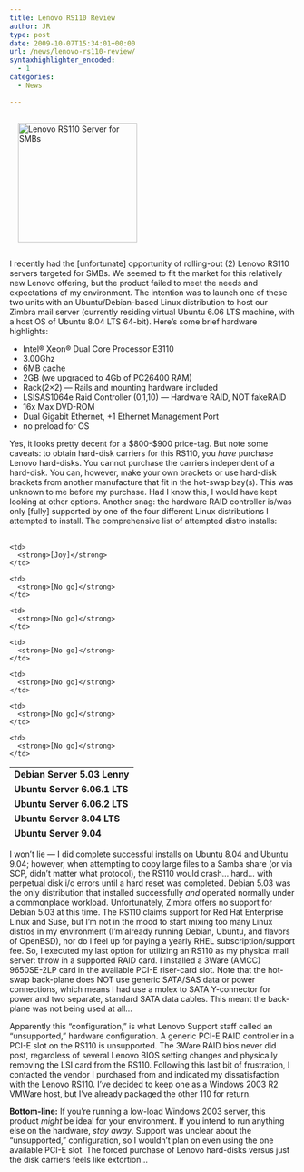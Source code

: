 ```yaml
---
title: Lenovo RS110 Review
author: JR
type: post
date: 2009-10-07T15:34:01+00:00
url: /news/lenovo-rs110-review/
syntaxhighlighter_encoded:
  - 1
categories:
  - News

---
```

<img class="size-medium wp-image-260     alignleft" style="margin: 15px;" title="Lenovo RS110 Server" src="http://liveaverage.com/wp-content/themes/mimbo2.2/images/74840064-300x300-0-0_lenovors110xeonqcx33604gbsas331.jpg" alt="Lenovo RS110 Server for SMBs" width="210" height="210" srcset="http://liveaverage.com/wp-content/themes/mimbo2.2/images/74840064-300x300-0-0_lenovors110xeonqcx33604gbsas331-150x150.jpg 150w, http://liveaverage.com/wp-content/themes/mimbo2.2/images/74840064-300x300-0-0_lenovors110xeonqcx33604gbsas331.jpg 300w" sizes="(max-width: 210px) 100vw, 210px" />

I recently had the [unfortunate] opportunity of rolling-out (2) Lenovo RS110 servers targeted for SMBs. We seemed to fit the market for this relatively new Lenovo offering, but the product failed to meet the needs and expectations of my environment. The intention was to launch one of these two units with an Ubuntu/Debian-based Linux distribution to host our Zimbra mail server (currently residing virtual Ubuntu 6.06 LTS machine, with a host OS of Ubuntu 8.04 LTS 64-bit). Here&#8217;s some brief hardware highlights:

<div class="bulletListWrapper">
  <ul id="PO_ctl02_blmObjText__bulletList" class="bulletList">
    <li>
      Intel® Xeon® Dual Core Processor E3110
    </li>
    <li>
      3.00Ghz
    </li>
    <li>
      6MB cache
    </li>
    <li>
      2GB (we upgraded to 4Gb of PC26400 RAM)
    </li>
    <li>
      Rack(2&#215;2) &#8212; Rails and mounting hardware included
    </li>
    <li>
      LSISAS1064e Raid Controller (0,1,10) &#8212; Hardware RAID, NOT fakeRAID
    </li>
    <li>
      16x Max DVD-ROM
    </li>
    <li>
      Dual Gigabit Ethernet, +1 Ethernet Management Port
    </li>
    <li>
      no preload for OS
    </li>
  </ul>
</div>

<div class="bulletListWrapper">
  Yes, it looks pretty decent for a $800-$900 price-tag. But note some caveats: to obtain hard-disk carriers for this RS110, you <em>have</em> purchase Lenovo hard-disks. You cannot purchase the carriers independent of a hard-disk. You can, however, make your own brackets or use hard-disk brackets from another manufacture that fit in the hot-swap bay(s). This was unknown to me before my purchase. Had I know this, I would have kept looking at other options. Another snag: the hardware RAID controller is/was only [fully] supported by one of the four different Linux distributions I attempted to install. The comprehensive list of attempted distro installs:
</div>

<div class="bulletListWrapper">
  <strong><br /> </strong>
</div>

<table style="height: 129px;" border="0" cellspacing="0" cellpadding="5" width="319">
  <tr>
    <td>
      <strong>Debian Server 5.03 Lenny</strong>
    </td>
    
    <td>
      <strong>[Joy]</strong>
    </td>
  </tr>
  
  <tr>
    <td>
      <strong>Ubuntu Server 6.06.1 LTS</strong>
    </td>
    
    <td>
      <strong>[No go]</strong>
    </td>
  </tr>
  
  <tr>
    <td>
      <strong>Ubuntu Server 6.06.2 LTS</strong>
    </td>
    
    <td>
      <strong>[No go]</strong>
    </td>
  </tr>
  
  <tr>
    <td>
      <strong>Ubuntu Server 8.04 LTS</strong>
    </td>
    
    <td>
      <strong>[No go]</strong>
    </td>
  </tr>
  
  <tr>
    <td>
      <strong>Ubuntu Server 9.04</strong>
    </td>
    
    <td>
      <strong>[No go]</strong>
    </td>
  </tr>
  
  <tr>
    <td>
      <strong>Red Hat Fedora 11</strong>
    </td>
    
    <td>
      <strong>[No go]</strong>
    </td>
  </tr>
  
  <tr>
    <td>
      <strong>CentOS Server 5.3</strong>
    </td>
    
    <td>
      <strong>[No go]</strong>
    </td>
  </tr>
</table>

I won&#8217;t lie &#8212; I did complete successful installs on Ubuntu 8.04 and Ubuntu 9.04; however, when attempting to copy large files to a Samba share (or via SCP, didn&#8217;t matter what protocol), the RS110 would crash&#8230; hard&#8230; with perpetual disk i/o errors until a hard reset was completed. Debian 5.03 was the only distribution that installed successfully _and_ operated normally under a commonplace workload. Unfortunately, Zimbra offers no support for Debian 5.03 at this time. The RS110 claims support for Red Hat Enterprise Linux and Suse, but I&#8217;m not in the mood to start mixing too many Linux distros in my environment (I&#8217;m already running Debian, Ubuntu, and flavors of OpenBSD), nor do I feel up for paying a yearly RHEL subscription/support fee. So, I executed my last option for utilizing an RS110 as my physical mail server: throw in a supported RAID card. I installed a 3Ware (AMCC) 9650SE-2LP card in the available PCI-E riser-card slot. Note that the hot-swap back-plane does NOT use generic SATA/SAS data or power connections, which means I had use a molex to SATA Y-connector for power and two separate, standard SATA data cables. This meant the back-plane was not being used at all&#8230;

Apparently this &#8220;configuration,&#8221; is what Lenovo Support staff called an &#8220;unsupported,&#8221; hardware configuration. A generic PCI-E RAID controller in a PCI-E slot on the RS110 is unsupported. The 3Ware RAID bios never did post, regardless of several Lenovo BIOS setting changes and physically removing the LSI card from the RS110. Following this last bit of frustration, I contacted the vendor I purchased from and indicated my dissatisfaction with the Lenovo RS110. I&#8217;ve decided to keep one as a Windows 2003 R2 VMWare host, but I&#8217;ve already packaged the other 110 for return.

**Bottom-line:** If you&#8217;re running a low-load Windows 2003 server, this product _might_ be ideal for your environment. If you intend to run anything else on the hardware, _stay away_. Support was unclear about the &#8220;unsupported,&#8221; configuration, so I wouldn&#8217;t plan on even using the one available PCI-E slot. The forced purchase of Lenovo hard-disks versus just the disk carriers feels like extortion&#8230;